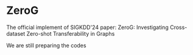# ZeroG
The official implement of SIGKDD'24 paper: ZeroG: Investigating Cross-dataset Zero-shot Transferability in Graphs

We are still preparing the codes

